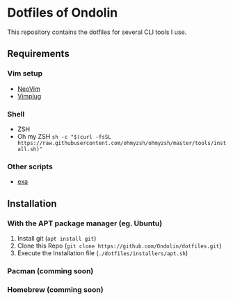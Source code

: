# Dotfiles of Ondolin

This repository contains the dotfiles for several CLI tools I use.

## Requirements

### Vim setup

- [NeoVim](https://github.com/neovim/neovim/wiki/Installing-Neovim)
- [Vimplug](https://github.com/junegunn/vim-plug)

### Shell

- ZSH
- Oh my ZSH `sh -c "$(curl -fsSL https://raw.githubusercontent.com/ohmyzsh/ohmyzsh/master/tools/install.sh)"`

### Other scripts

- [exa](https://github.com/ogham/exa)


## Installation

### With the APT package manager (eg. Ubuntu)

1. Install git (`apt install git`)
2. Clone this Repo (`git clone https://github.com/Ondolin/dotfiles.git`)
3. Execute the Installation file (`./dotfiles/installers/apt.sh`)

### Pacman (comming soon)

### Homebrew (comming soon)
